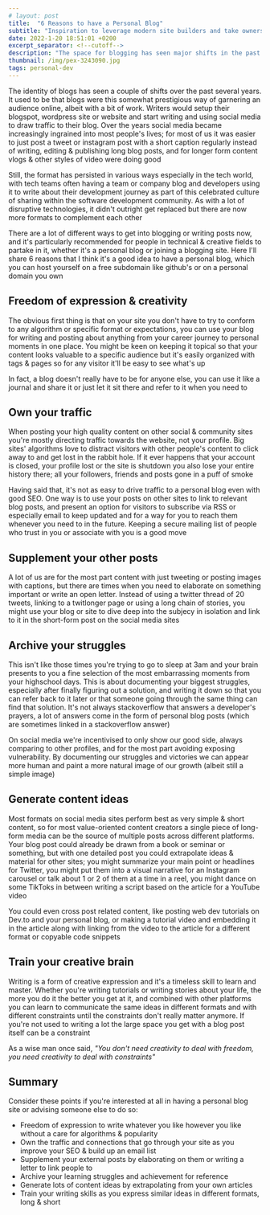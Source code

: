 ```yaml
---
# layout: post
title:  "6 Reasons to have a Personal Blog"
subtitle: "Inspiration to leverage modern site builders and take ownership of your content"
date: 2022-1-20 18:51:01 +0200
excerpt_separator: <!--cutoff-->
description: "The space for blogging has seen major shifts in the past decade as social media took over, yet there's increasing value in having your own little corner of the web"
thumbnail: /img/pex-3243090.jpg
tags: personal-dev
---
```


The identity of blogs has seen a couple of shifts over the past several years. It used to be that blogs were this somewhat prestigious way of garnering an audience online, albeit with a bit of work. Writers would setup their blogspot, wordpress site or website and start writing and using social media to draw traffic to their blog.<!--cutoff--> Over the years social media became increasingly ingrained into most people's lives; for most of us it was easier to just post a tweet or instagram post with a short caption regularly instead of writing, editing & publishing long blog posts, and for longer form content vlogs & other styles of video were doing good

Still, the format has persisted in various ways especially in the tech world, with tech teams often having a team or company blog and developers using it to write about their development journey as part of this celebrated culture of sharing within the software development community. As with a lot of disruptive technologies, it didn't outright get replaced but there are now more formats to complement each other

There are a lot of different ways to get into blogging or writing posts now, and it's particularly recommended for people in technical & creative fields to partake in it, whether it's a personal blog or joining a blogging site. Here I'll share 6 reasons that I think it's a good idea to have a personal blog, which you can host yourself on a free subdomain like github's or on a personal domain you own

## Freedom of expression & creativity

The obvious first thing is that on your site you don't have to try to conform to any algorithm or specific format or expectations, you can use your blog for writing and posting about anything from your career journey to personal moments in one place. You might be keen on keeping it topical so that your content looks valuable to a specific audience but it's easily organized with tags & pages so for any visitor it'll be easy to see what's up

In fact, a blog doesn't really have to be for anyone else, you can use it like a journal and share it or just let it sit there and refer to it when you need to

## Own your traffic

When posting your high quality content on other social & community sites you're mostly directing traffic towards the website, not your profile. Big sites' algorithms love to distract visitors with other people's content to click away to and get lost in the rabbit hole. If it ever happens that your account is closed, your profile lost or the site is shutdown you also lose your entire history there; all your followers, friends and posts gone in a puff of smoke

Having said that, it's not as easy to drive traffic to a personal blog even with good SEO. One way is to use your posts on other sites to link to relevant blog posts, and present an option for visitors to subscribe via RSS or especially email to keep updated and for a way for you to reach them whenever you need to in the future. Keeping a secure mailing list of people who trust in you or associate with you is a good move

## Supplement your other posts

A lot of us are for the most part content with just tweeting or posting images with captions, but there are times when you need to elaborate on something important or write an open letter. Instead of using a twitter thread of 20 tweets, linking to a twitlonger page or using a long chain of stories, you might use your blog or site to dive deep into the subjecy in isolation and link to it in the short-form post on the social media sites

## Archive your struggles

This isn't like those times you're trying to go to sleep at 3am and your brain presents to you a fine selection of the most embarrassing moments from your highschool days. This is about documenting your biggest struggles, especially after finally figuring out a solution, and writing it down so that you can refer back to it later or that someone going through the same thing can find that solution. It's not always stackoverflow that answers a developer's prayers, a lot of answers come in the form of personal blog posts (which are sometimes linked in a stackoverflow answer)

On social media we're incentivised to only show our good side, always comparing to other profiles, and for the most part avoiding exposing vulnerability. By documenting our struggles and victories we can appear more human and paint a more natural image of our growth (albeit still a simple image)

## Generate content ideas

Most formats on social media sites perform best as very simple & short content, so for most value-oriented content creators a single piece of long-form media can be the source of multiple posts across different platforms. Your blog post could already be drawn from a book or seminar or something, but with one detailed post you could extrapolate ideas & material for other sites; you might summarize your main point or headlines for Twitter, you might put them into a visual narrative for an Instagram carousel or talk about 1 or 2 of them at a time in a reel, you might dance on some TikToks in between writing a script based on the article for a YouTube video

You could even cross post related content, like posting web dev tutorials on Dev.to and your personal blog, or making a tutorial video and embedding it in the article along with linking from the video to the article for a different format or copyable code snippets

## Train your creative brain

Writing is a form of creative expression and it's a timeless skill to learn and master. Whether you're writing tutorials or writing stories about your life, the more you do it the better you get at it, and combined with other platforms you can learn to communicate the same ideas in different formats and with different constraints until the constraints don't really matter anymore. If you're not used to writing a lot the large space you get with a blog post itself can be a constraint

As a wise man once said, _"You don't need creativity to deal with freedom, you need creativity to deal with constraints"_

## Summary

Consider these points if you're interested at all in having a personal blog site or advising someone else to do so:

- Freedom of expression to write whatever you like however you like without a care for algorithms & popularity
- Own the traffic and connections that go through your site as you improve your SEO & build up an email list
- Supplement your external posts by elaborating on them or writing a letter to link people to
- Archive your learning struggles and achievement for reference
- Generate lots of content ideas by extrapolating from your own articles
- Train your writing skills as you express similar ideas in different formats, long & short

